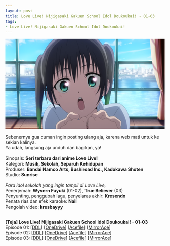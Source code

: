 ```yaml
---
layout: post
title: Love Live! Nijigasaki Gakuen School Idol Doukoukai! - 01-03
tags:
- Love Live! Nijigasaki Gakuen School Idol Doukoukai!
---
```


<img src="/img/nijigaku-03.png"/>

Sebenernya gua cuman ingin posting ulang aja, karena web mati untuk ke sekian kalinya.<br>
Ya udah, langsung aja unduh dan bagikan, ya!<br>
<br>
Sinopsis: **Seri terbaru dari anime Love Live!**<br>
Kategori: **Musik, Sekolah, Separuh Kehidupan**<br>
Produser: **Bandai Namco Arts, Bushiroad Inc., Kadokawa Shoten**<br>
Studio: **Sunrise**<br>
<br>
*Para idol sekolah yang ingin tampil di Love Live,*<br>
Penerjemah: **Wyvern Fuyuki** (01-02), **True Believer** (03)<br>
Penyunting, penggubah lagu, penyelaras akhir: **Kresendo**<br>
Penata rias dan efek karaoke: **Nail**<br>
Pengolah video: **kresbayyy**<br>
<br>

**[Teja] Love Live! Nijigasaki Gakuen School Idol Doukoukai! - 01-03**<br>
Episode 01: [<a href="https://bit.ly/teja_nijigasaki01">DDL</a>] [<a href="https://studentuksw-my.sharepoint.com/:v:/g/personal/692014024_student_uksw_edu/EerNbosM2YpDpUVehF5KjIIB7VIcgMP3MHaNFXt4xNKVEQ?e=UzgNg0&download=1">OneDrive</a>] [<a href="https://acefile.co/f/29843989/teja-love-live-nijigasaki-gakuen-school-idol-doukoukai-01-19556efb-mkv">Acefile</a>] [<a href="https://mirrorace.org/m/1Fna8">MirrorAce</a>]<br>
Episode 02: [<a href="https://bit.ly/teja_nijigasaki02">DDL</a>] [<a href="https://studentuksw-my.sharepoint.com/:v:/g/personal/692014024_student_uksw_edu/EaOT5DFx7vlIrKcJetn8mHgBafH-9A30v-uNDBSy3F27Lg?e=eg8dNk&download=1">OneDrive</a>] [<a href="https://acefile.co/f/30919258/teja-love-live-nijigasaki-gakuen-school-idol-doukoukai-02-a462a5e7-mkv">Acefile</a>] [<a href="https://mirrorace.org/m/4nwUd">MirrorAce</a>]<br>
Episode 03: [<a href="https://bit.ly/teja_nijigasaki03">DDL</a>] [<a href="https://studentuksw-my.sharepoint.com/:v:/g/personal/692014024_student_uksw_edu/EVpJfPGLSgBIn4q-u0xYKCABdodjFxWtUP-AKbTyjVYwRg?e=Tl7QSg&download=1">OneDrive</a>] [<a href="https://acefile.co/f/31318871/teja-love-live-nijigasaki-gakuen-school-idol-doukoukai-03-57dd6b47-mkv">Acefile</a>] [<a href="https://mirrorace.org/m/4nDlt">MirrorAce</a>]<br>